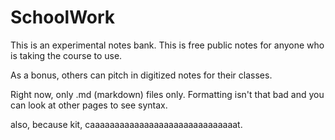 # SchoolWork

This is an experimental notes bank. This is free public notes for anyone who is taking the course to use.

As a bonus, others can pitch in digitized notes for their classes. 

Right now, only .md (markdown) files only. Formatting isn't that bad and you can look at other pages to see syntax.

also, because kit, caaaaaaaaaaaaaaaaaaaaaaaaaaaaaat.
